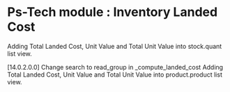 # Ps-Tech module : Inventory Landed Cost

Adding Total Landed Cost, Unit Value and Total Unit Value into stock.quant list view.

[14.0.2.0.0]
Change search to read_group in _compute_landed_cost
Adding Total Landed Cost, Unit Value and Total Unit Value into product.product list view.
